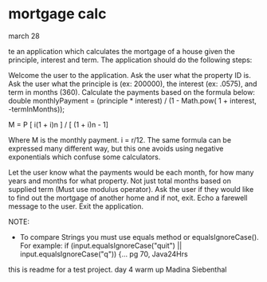 # mortgage calc 
march 28

te an application which calculates the mortgage of a house given the principle, interest and term. The application should do the following steps:

Welcome the user to the application.
Ask the user what the property ID is.
Ask the user what the principle is (ex: 200000), the interest (ex: .0575), and term in months (360).
Calculate the payments based on the formula below:
double monthlyPayment =  (principle * interest) /  (1 - Math.pow( 1 + interest, -termInMonths));

M = P [ i(1 + i)n ] / [ (1 + i)n - 1]

Where M is the monthly payment. i = r/12. The same formula can be expressed many different way, but this one avoids using negative exponentials which confuse some calculators.

Let the user know what the payments would be each month, for how many years and months for what property. Not just total months based on supplied term (Must use modulus operator).
Ask the user if they would like to find out the mortgage of another home and if not, exit.
Echo a farewell message to the user.
Exit the application.

NOTE:
* To compare Strings you must use equals method or equalsIgnoreCase(). For example:
if (input.equalsIgnoreCase("quit") || input.equalsIgnoreCase("q")) {... pg 70, Java24Hrs

this is readme for a test project.
day 4 warm up
Madina Siebenthal
